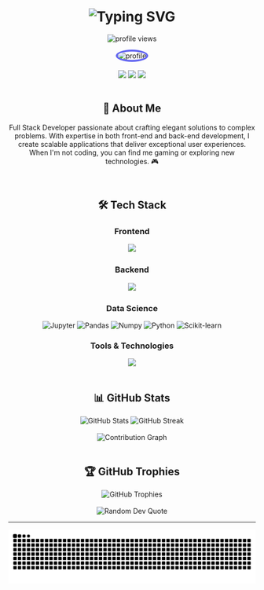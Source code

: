 <h1 align="center">
  <img src="https://readme-typing-svg.demolab.com?font=Fira+Code&weight=600&size=28&duration=4000&pause=1000&color=6366F1&center=true&vCenter=true&random=false&width=435&lines=Hi%2C+I'm+Alex+Irungu+%F0%9F%91%8B;Full+Stack+Developer;Software+Engineer" alt="Typing SVG" />
</h1>

<p align="center">
  <img src="https://komarev.com/ghpvc/?username=AlexIrungu&label=Profile%20views&color=6366F1&style=flat" alt="profile views" />
</p>

<div align="center">
  <img height="200" src="https://avatars.githubusercontent.com/u/109278259?s=400&u=8fdf1d98fac3a2bc7741a557f1a2fef38b6dbcd&v=4" alt="profile" style="border-radius: 50%; border: 4px solid #6366F1;" />
</div>

<br/>

<div align="center">
  <a href="https://www.linkedin.com/in/alex-muiruri-6a00b0150"><img src="https://img.shields.io/badge/LinkedIn-0077B5?style=for-the-badge&logo=linkedin&logoColor=white" /></a>
  <a href="https://twitter.com/_alexirungu"><img src="https://img.shields.io/badge/Twitter-1DA1F2?style=for-the-badge&logo=twitter&logoColor=white" /></a>
  <a href="https://github.com/AlexIrungu"><img src="https://img.shields.io/badge/GitHub-100000?style=for-the-badge&logo=github&logoColor=white" /></a>
</div>

<br/>

<div align="center">
  <h2>💫 About Me</h2>
  <p>
    Full Stack Developer passionate about crafting elegant solutions to complex problems. With expertise in both front-end and back-end development, I create scalable applications that deliver exceptional user experiences. When I'm not coding, you can find me gaming or exploring new technologies. 🎮
  </p>
</div>

<br/>

<div align="center">
  <h2>🛠️ Tech Stack</h2>

  <h3>Frontend</h3>
  <img src="https://skillicons.dev/icons?i=react,javascript,html,css,tailwind,bootstrap" />
  
  <h3>Backend</h3>
  <img src="https://skillicons.dev/icons?i=ruby,rails,python,sqlite,postgresql" />
  
  <h3>Data Science</h3>
  <p>
    <img src="https://img.shields.io/badge/Jupyter-F37626?style=for-the-badge&logo=Jupyter&logoColor=white" alt="Jupyter">
    <img src="https://img.shields.io/badge/Pandas-150458?style=for-the-badge&logo=pandas&logoColor=white" alt="Pandas">
    <img src="https://img.shields.io/badge/Numpy-013243?style=for-the-badge&logo=numpy&logoColor=white" alt="Numpy">
    <img src="https://img.shields.io/badge/Python-3776AB?style=for-the-badge&logo=python&logoColor=white" alt="Python">
    <img src="https://img.shields.io/badge/Scikit--learn-F7931E?style=for-the-badge&logo=scikit-learn&logoColor=white" alt="Scikit-learn">
  </p>
  
  <h3>Tools & Technologies</h3>
  <img src="https://skillicons.dev/icons?i=git,github,vscode,postman,netlify,heroku" />
</div>

<br/>

<div align="center">
  <h2>📊 GitHub Stats</h2>
  
  <img src="https://github-readme-stats.vercel.app/api?username=AlexIrungu&show_icons=true&theme=tokyonight&hide_border=true&bg_color=0D1117&title_color=6366F1&icon_color=6366F1" alt="GitHub Stats" height="200"/>
  
  <img src="https://github-readme-streak-stats.herokuapp.com/?user=AlexIrungu&theme=transparent&hide_border=true&stroke=6366F1&ring=6366F1&fire=6366F1&currStreakNum=FFFFFF&sideNums=FFFFFF&currStreakLabel=6366F1&sideLabels=6366F1&dates=FFFFFF&background=0D1117" alt="GitHub Streak" height="200"/>
</div>

<br/>

<div align="center">
  <img src="https://github-readme-activity-graph.vercel.app/graph?username=AlexIrungu&bg_color=0D1117&color=6366F1&line=6366F1&point=FFFFFF&area=true&hide_border=true" alt="Contribution Graph" />
</div>

<br/>

<div align="center">
  <h2>🏆 GitHub Trophies</h2>
  <img src="https://github-profile-trophy.vercel.app/?username=AlexIrungu&theme=discord&no-frame=true&no-bg=true&margin-w=4" alt="GitHub Trophies"/>
</div>

<br/>

<div align="center">
  <img src="https://quotes-github-readme.vercel.app/api?type=horizontal&theme=tokyonight" alt="Random Dev Quote"/>
</div>

---

<div align="center">
  <img src="https://raw.githubusercontent.com/AlexIrungu/AlexIrungu/main/dist/github-contribution-grid-snake.svg" alt="Snake animation" />
</div>
